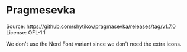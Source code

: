 # Pragmesevka

Source: https://github.com/shytikov/pragmasevka/releases/tag/v1.7.0
License: OFL-1.1

We don't use the Nerd Font variant since we don't need the extra icons.
